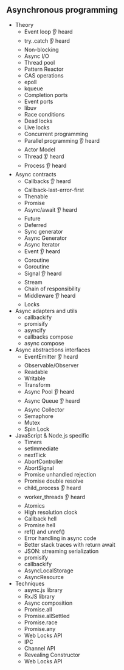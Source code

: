 ## Asynchronous programming

- Theory
  - Event loop 👂 heard
  - try..catch 👂 heard
  - Non-blocking
  - Async I/O
  - Thread pool
  - Pattern Reactor
  - CAS operations
  - epoll
  - kqueue
  - Completion ports
  - Event ports
  - libuv
  - Race conditions
  - Dead locks
  - Live locks
  - Concurrent programming
  - Parallel programming 👂 heard
  - Actor Model
  - Thread 👂 heard
  - Process 👂 heard
- Async contracts
  - Callbacks 👂 heard
  - Callback-last-error-first
  - Thenable
  - Promise
  - Async/await 👂 heard
  - Future
  - Deferred
  - Sync generator
  - Async Generator
  - Async Iterator
  - Event 👂 heard
  - Coroutine
  - Goroutine
  - Signal 👂 heard
  - Stream
  - Chain of responsibility
  - Middleware 👂 heard
  - Locks
- Async adapters and utils
  - callbackify
  - promisify
  - asyncify
  - callbacks compose
  - async compose
- Async abstractions interfaces
  - EventEmitter 👂 heard
  - Observable/Observer
  - Readable
  - Writable
  - Transform
  - Async Pool 👂 heard
  - Async Queue 👂 heard
  - Async Collector
  - Semaphore
  - Mutex
  - Spin Lock
- JavaScript & Node.js specific
  - Timers
  - setImmediate
  - nextTick
  - AbortController
  - AbortSignal
  - Promise unhandled rejection
  - Promise double resolve
  - child_process 👂 heard
  - worker_threads 👂 heard
  - Atomics
  - High resolution clock
  - Callback hell
  - Promise hell
  - ref() and unref()
  - Error handling in async code
  - Better stack traces with return await
  - JSON: streaming serialization
  - promisify
  - callbackify
  - AsyncLocalStorage
  - AsyncResource
- Techniques
  - async.js library
  - RxJS library
  - Async composition
  - Promise.all
  - Promise.allSettled
  - Promise.race
  - Promise.any
  - Web Locks API
  - IPC
  - Channel API
  - Revealing Constructor
  - Web Locks API
